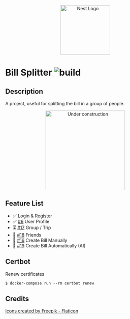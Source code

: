 <p align="center">
  <a href="https://www.flaticon.com/" target="blank"><img src="https://cdn-icons-png.flaticon.com/512/3753/3753033.png" width="156" alt="Nest Logo" /></a>
</p>

# Bill Splitter ![build](https://github.com/xXTime-OnXx/bill-splitter/actions/workflows/productive-deployment.yml/badge.svg)

## Description
A project, useful for splitting the bill in a group of people.
<p align="center">
  <img src="https://user-images.githubusercontent.com/40767324/153257433-c390095d-8f0e-4b76-bfdf-d931f89ec45c.png" width="250" alt="Under construction" />
</p>

## Feature List
- :white_check_mark: Login & Register
- :white_check_mark: [#6](https://github.com/xXTime-OnXx/bill-splitter/issues/6) User Profile 
- :hourglass_flowing_sand: [#17](https://github.com/xXTime-OnXx/bill-splitter/issues/17) Group / Trip 
- :large_blue_circle: [#18](https://github.com/xXTime-OnXx/bill-splitter/issues/18) Friends
- :large_blue_circle: [#16](https://github.com/xXTime-OnXx/bill-splitter/issues/16) Create Bill Manually 
- :large_blue_circle: [#19](https://github.com/xXTime-OnXx/bill-splitter/issues/19) Create Bill Automatically (AI) 

## Certbot
Renew certificates

```shell
$ docker-compose run --rm certbot renew
```

## Credits
<a href="https://www.flaticon.com/authors/freepik" title="Freepik Icons">Icons created by Freepik - Flaticon</a>
